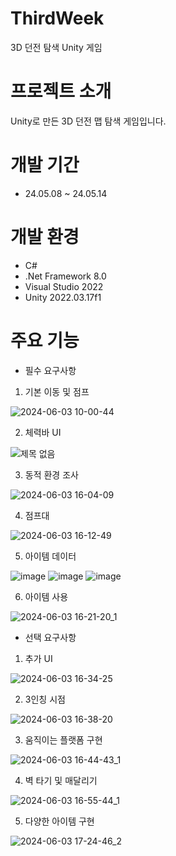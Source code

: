 # ThirdWeek
3D 던전 탐색 Unity 게임

# 프로젝트 소개
Unity로 만든 3D 던전 맵 탐색 게임입니다.

# 개발 기간
* 24.05.08 ~ 24.05.14

# 개발 환경
* C#
* .Net Framework 8.0
* Visual Studio 2022
* Unity 2022.03.17f1

# 주요 기능
* 필수 요구사항
1. 기본 이동 및 점프

![2024-06-03 10-00-44](https://github.com/jhj603/ThirdWeek/assets/82034869/5311c170-517a-42ed-b64f-df8cee2c8a52)

2. 체력바 UI
   
![제목 없음](https://github.com/jhj603/ThirdWeek/assets/82034869/5926c6e2-da07-44e2-9d4f-e425cf7c9d6f)

3. 동적 환경 조사

![2024-06-03 16-04-09](https://github.com/jhj603/ThirdWeek/assets/82034869/2df473c3-886a-414b-ada6-16352f5d0050)

4. 점프대

![2024-06-03 16-12-49](https://github.com/jhj603/ThirdWeek/assets/82034869/9040d03e-b231-4103-a18c-73243dc766e8)

5. 아이템 데이터

![image](https://github.com/jhj603/ThirdWeek/assets/82034869/80b2206b-1a2e-46c6-801b-ce5aa187b145)
![image](https://github.com/jhj603/ThirdWeek/assets/82034869/07219f2a-71b7-4b6b-a3f7-5903e0c9f994)
![image](https://github.com/jhj603/ThirdWeek/assets/82034869/dd660ad2-f142-4792-bbb2-b582778a33ec)

6. 아이템 사용

![2024-06-03 16-21-20_1](https://github.com/jhj603/ThirdWeek/assets/82034869/8a83a978-c82b-49bb-b566-5ebadcaa9fa8)

* 선택 요구사항
1. 추가 UI

![2024-06-03 16-34-25](https://github.com/jhj603/ThirdWeek/assets/82034869/a540806c-3850-4ba5-86c3-90d16f48c807)

2. 3인칭 시점

![2024-06-03 16-38-20](https://github.com/jhj603/ThirdWeek/assets/82034869/61aed256-b245-4b66-8123-71f4658862d6)

3. 움직이는 플랫폼 구현

![2024-06-03 16-44-43_1](https://github.com/jhj603/ThirdWeek/assets/82034869/32687ea5-65a4-44a7-99f8-bad2d1c958a8)

4. 벽 타기 및 매달리기

![2024-06-03 16-55-44_1](https://github.com/jhj603/ThirdWeek/assets/82034869/41e7d100-269d-48c5-8357-1f8bfc61e712)

5. 다양한 아이템 구현

![2024-06-03 17-24-46_2](https://github.com/jhj603/ThirdWeek/assets/82034869/36b0555b-bed8-4ee4-846b-4d16e9d19e07)
